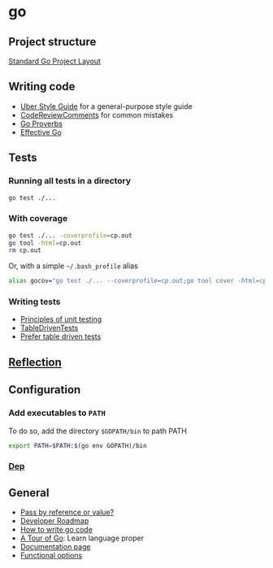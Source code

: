# go

## Project structure

[Standard Go Project Layout]

## Writing code

- [Uber Style Guide] for a general-purpose style guide
- [CodeReviewComments] for common mistakes
- [Go Proverbs]
- [Effective Go]

## Tests

### Running all tests in a directory

```bash
go test ./...
```

### With coverage

```bash
go test ./... -coverprofile=cp.out
go tool -html=cp.out
rm cp.out
```

Or, with a simple `~/.bash_profile` alias

```bash
alias gocov="go test ./... --coverprofile=cp.out;go tool cover -html=cp.out;rm cp.out"
```

### Writing tests

- [Principles of unit testing](https://github.com/ghsukumar/SFDC_Best_Practices/wiki/F.I.R.S.T-Principles-of-Unit-Testing)
- [TableDrivenTests](https://github.com/golang/go/wiki/TableDrivenTests)
- [Prefer table driven tests](https://dave.cheney.net/2019/05/07/prefer-table-driven-tests)

## [Reflection](reflection.md)

## Configuration

### Add executables to `PATH`

To do so, add the directory `$GOPATH/bin` to path PATH

```bash
export PATH=$PATH:$(go env GOPATH)/bin
```

### [Dep](dep.md)

## General

- [Pass by reference or value?](http://goinbigdata.com/golang-pass-by-pointer-vs-pass-by-value/)
- [Developer Roadmap](https://github.com/Alikhll/golang-developer-roadmap)
- [How to write go code](https://golang.org/doc/code.html)
- [A Tour of Go](https://tour.golang.org/welcome/1): Learn language proper
- [Documentation page](https://golang.org/doc/#articles)
- [Functional options](https://dave.cheney.net/2014/10/17/functional-options-for-friendly-apis)

[Standard Go Project Layout]: https://github.com/golang-standards/project-layout
[Uber Style Guide]: https://github.com/uber-go/guide
[Effective Go]: https://golang.org/doc/effective_go.html
[CodeReviewComments]: https://github.com/golang/go/wiki/CodeReviewComments
[Go Proverbs]: https://go-proverbs.github.io/